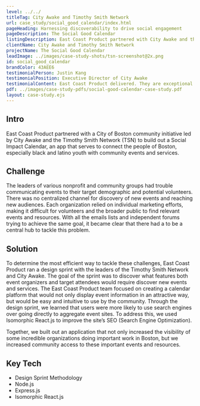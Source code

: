 ```yaml
---
level: ../../
titleTag: City Awake and Timothy Smith Network
url: case_study/social_good_calendar/index.html
pageHeading: Harnessing discoverability to drive social engagement
pageDescription: The Social Good Calendar
listingDescription: East Coast Product partnered with City Awake and the Timothy Smith Network to create a discovery platform for social impact events in the Greater Boston area. The Social Impact Calendar drives community engagement and increases the reach of the community organizations that serve Boston’s black and latino youth.
clientName: City Awake and Timothy Smith Network
projectName: The Social Good Calendar
leadImage: ../images/case-study-shots/tsn-screenshot@2x.png
id: social_good_calendar
brandColor: 43AEE6
testimonialPerson: Justin Kang
testimonialPosition: Executive Director of City Awake
testimonialContent: East Coast Product delivered. They are exceptional partners in building a product. Responsive, professional, honest, customer-centric and creative. They ask the right questions and set the right expectations. I look forward to our next adventure.
pdf: ../images/case-study-pdfs/social-good-calendar-case-study.pdf
layout: case-study.ejs
---
```


<h2 class="text-heading-two">Intro</h2>

<p class="paragraph--major">East Coast Product partnered with a City of Boston community initiative led by City Awake and the Timothy Smith Network (TSN) to build out a Social Impact Calendar, an app that serves to connect the people of Boston, especially black and latino youth with community events and services.</p>

<h2 class="text-heading-two">Challenge</h2>

<p>The leaders of various nonprofit and community groups had trouble communicating events to their target demographic and potential volunteers. There was no centralized channel for discovery of new events and reaching new audiences. Each organization relied on individual marketing efforts, making it difficult for volunteers and the broader public to find relevant events and resources.  With all the emails lists and independent forums trying to achieve the same goal, it became clear that there had a to be a central hub to tackle this problem.</p>

<h2 class="text-heading-two">Solution</h2>

<p>To determine the most efficient way to tackle these challenges, East Coast Product ran a design sprint with the leaders of the Timothy Smith Network and City Awake. The goal of the sprint was to discover what features both event organizers and target attendees would require discover new events and services. The East Coast Product team focused on creating a calendar platform that would not only display event information in an attractive way, but would be easy and intuitive to use by the community. Through the design sprint, we learned that users were more likely to use search engines over going directly to aggregate event sites. To address this, we used Isomorphic React.js to improve the site’s SEO (Search Engine Optimization).</p>

<p>Together, we built out an application that not only increased the visibility of some incredible organizations doing important work in Boston, but we increased community access to these important events and resources.</p>

<h2 class="text-heading-two">Key Tech</h2>

<ul>
  <li>Design Sprint Methodology</li>
  <li>Node.js</li>
  <li>Express.js</li>
  <li>Isomorphic React.js</li>
</ul>